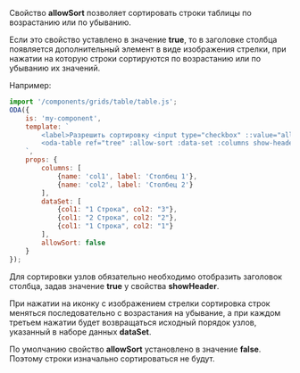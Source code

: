 Свойство **allowSort** позволяет сортировать строки таблицы по возрастанию или по убыванию.

Если это свойство уставлено в значение **true**, то в заголовке столбца появляется дополнительный элемент в виде изображения стрелки, при нажатии на которую строки сортируются по возрастанию или по убыванию их значений.

Например:

```javascript _run_line_edit_loadoda_[my-component.js]_h=160_
import '/components/grids/table/table.js';
ODA({
    is: 'my-component',
    template: `
        <label>Разрешить сортировку <input type="checkbox" ::value="allowSort" ></label>
        <oda-table ref="tree" :allow-sort :data-set :columns show-header></oda-table>
    `,
    props: {
        columns: [
            {name: 'col1', label: 'Столбец 1'},
            {name: 'col2', label: 'Столбец 2'}
        ],
        dataSet: [
            {col1: "1 Строка", col2: "3"},
            {col1: "2 Строка", col2: "2"},
            {col1: "1 Строка", col2: "1"}
        ],
        allowSort: false
    }
});
```

Для сортировки узлов обязательно необходимо отобразить заголовок столбца, задав значение **true** у свойства **showHeader**.

При нажатии на иконку с изображением стрелки сортировка строк меняться последовательно с возрастания на убывание, а при каждом третьем нажатии будет возвращаться исходный порядок узлов, указанный в наборе данных **dataSet**.

По умолчанию свойство **allowSort** установлено в значение **false**. Поэтому строки изначально сортироваться не будут.
